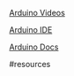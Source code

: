 [Arduino Videos](Arduino%20Videos.md)

[Arduino IDE](Arduino%20IDE.md)

[Arduino Docs](Arduino%20Docs.md)

#resources 
